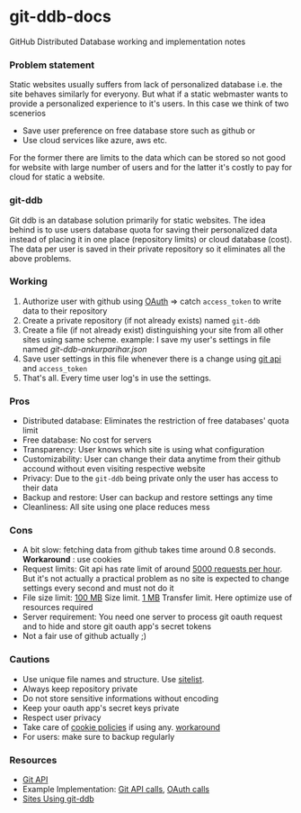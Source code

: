 # git-ddb-docs
GitHub Distributed Database working and implementation notes

### Problem statement
Static websites usually suffers from lack of personalized database i.e. the site behaves similarly for everyony. But what if a static webmaster
wants to provide a personalized experience to it's users. In this case we think of two scenerios
<!--  -->
- Save user preference on free database store such as github or<br>
- Use cloud services like azure, aws etc.
<!--  -->
For the former there are limits to the data which can be stored so not good for website with large number of users and for the latter it's costly to pay for cloud for static a website.

### git-ddb
Git ddb is an database solution primarily for static websites.
The idea behind is to use users database quota for saving their personalized data instead of placing it in one place (repository limits) or cloud database (cost). The data per user is saved in their private repository so it eliminates all the above problems.
<!--  -->
### Working
1. Authorize user with github using [OAuth](https://developer.github.com/apps/building-oauth-apps/) => catch `access_token` to write data to their repository
2. Create a private repository (if not already exists) named `git-ddb`
3. Create a file (if not already exist) distinguishing your site from all other sites using same scheme. example: I save my user's settings in file named _git-ddb-ankurparihar.json_
4. Save user settings in this file whenever there is a change using [git api](https://developer.github.com/v3/) and `access_token`
5. That's all. Every time user log's in use the settings.

### Pros
- Distributed database: Eliminates the restriction of free databases' quota limit
- Free database: No cost for servers
- Transparency: User knows which site is using what configuration
- Customizability: User can change their data anytime from their github accound without even visiting respective website
- Privacy: Due to the `git-ddb` being private only the user has access to their data
- Backup and restore: User can backup and restore settings any time 
- Cleanliness: All site using one place reduces mess

### Cons
- A bit slow: fetching data from github takes time around 0.8 seconds. **Workaround** : use cookies
- Request limits: Git api has rate limit of around [5000 requests per hour](https://developer.github.com/v3/#rate-limiting). But it's not actually a practical problem as no site is expected to change settings every second and must not do it
- File size limit: [100 MB](https://help.github.com/en/articles/what-is-my-disk-quota) Size limit. [1 MB](https://developer.github.com/v3/repos/contents/#get-contents) Transfer limit. Here optimize use of resources required
- Server requirement: You need one server to process git oauth request and to hide and store git oauth app's secret tokens
- Not a fair use of github actually ;)

### Cautions
- Use unique file names and structure. Use [sitelist](./SiteList.md).
- Always keep repository private
- Do not store sensitive informations without encoding
- Keep your oauth app's secret keys private
- Respect user privacy
- Take care of [cookie policies](https://www.cookielaw.org/the-cookie-law/) if using any. [workaround](https://cookieconsent.insites.com/)
- For users: make sure to backup regularly

### Resources
- [Git API](https://developer.github.com/v3/)
- Example Implementation: [Git API calls](https://github.com/ankurparihar/ankurparihar.github.io/blob/master/media/personalization.js), [OAuth calls](https://github.com/ankurparihar/ankurparihar.github.io/tree/master/auth)
- [Sites Using git-ddb](./SiteList.md)
